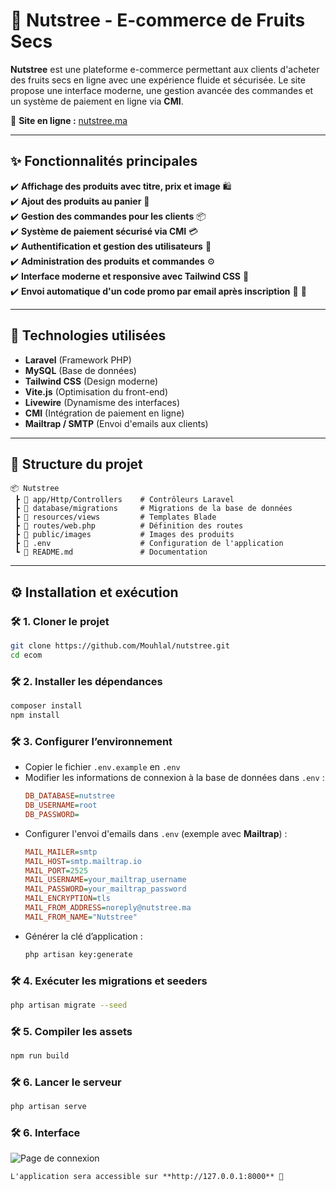 # 🌰 Nutstree - E-commerce de Fruits Secs  

**Nutstree** est une plateforme e-commerce permettant aux clients d'acheter des fruits secs en ligne avec une expérience fluide et sécurisée. Le site propose une interface moderne, une gestion avancée des commandes et un système de paiement en ligne via **CMI**.  

📍 **Site en ligne :** [nutstree.ma](https://nutstree.ma)  

---

## ✨ Fonctionnalités principales  

✔️ **Affichage des produits avec titre, prix et image** 🛍️  
✔️ **Ajout des produits au panier** 🛒  
✔️ **Gestion des commandes pour les clients** 📦  
✔️ **Système de paiement sécurisé via CMI** 💳  
✔️ **Authentification et gestion des utilisateurs** 🔐  
✔️ **Administration des produits et commandes** ⚙️  
✔️ **Interface moderne et responsive avec Tailwind CSS** 🎨  
✔️ **Envoi automatique d'un code promo par email après inscription** 📧 🎁  

---

## 🚀 Technologies utilisées  

- **Laravel** (Framework PHP)  
- **MySQL** (Base de données)  
- **Tailwind CSS** (Design moderne)  
- **Vite.js** (Optimisation du front-end)  
- **Livewire** (Dynamisme des interfaces)  
- **CMI** (Intégration de paiement en ligne)  
- **Mailtrap / SMTP** (Envoi d'emails aux clients)  

---

## 📂 Structure du projet  

```
📦 Nutstree  
 ┣ 📂 app/Http/Controllers    # Contrôleurs Laravel  
 ┣ 📂 database/migrations     # Migrations de la base de données  
 ┣ 📂 resources/views         # Templates Blade  
 ┣ 📂 routes/web.php          # Définition des routes  
 ┣ 📂 public/images           # Images des produits  
 ┣ 📜 .env                    # Configuration de l'application  
 ┗ 📜 README.md               # Documentation  
```  

---

## ⚙️ Installation et exécution  

### 🛠️ 1. Cloner le projet  
```bash
git clone https://github.com/Mouhlal/nutstree.git
cd ecom
```  

### 🛠️ 2. Installer les dépendances  
```bash
composer install
npm install
```  

### 🛠️ 3. Configurer l’environnement  
- Copier le fichier `.env.example` en `.env`  
- Modifier les informations de connexion à la base de données dans `.env` :  
  ```ini
  DB_DATABASE=nutstree
  DB_USERNAME=root
  DB_PASSWORD=
  ```  
- Configurer l'envoi d'emails dans `.env` (exemple avec **Mailtrap**) :  
  ```ini
  MAIL_MAILER=smtp
  MAIL_HOST=smtp.mailtrap.io
  MAIL_PORT=2525
  MAIL_USERNAME=your_mailtrap_username
  MAIL_PASSWORD=your_mailtrap_password
  MAIL_ENCRYPTION=tls
  MAIL_FROM_ADDRESS=noreply@nutstree.ma
  MAIL_FROM_NAME="Nutstree"
  ```  
- Générer la clé d’application :  
  ```bash
  php artisan key:generate
  ```  

### 🛠️ 4. Exécuter les migrations et seeders  
```bash
php artisan migrate --seed
```  

### 🛠️ 5. Compiler les assets  
```bash
npm run build
```  

### 🛠️ 6. Lancer le serveur  
```bash
php artisan serve
```
### 🛠️ 6. Interface  
![Page de connexion](https://nutstree.ma/login)

```  
L'application sera accessible sur **http://127.0.0.1:8000** 🚀  
